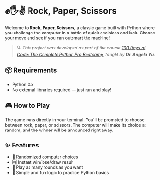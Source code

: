 # ✊🖐✌️ Rock, Paper, Scissors

Welcome to **Rock, Paper, Scissors**, a classic game built with Python where you challenge the computer in a battle of quick decisions and luck. Choose your move and see if you can outsmart the machine!

> 🔍 *This project was developed as part of the course [100 Days of Code: The Complete Python Pro Bootcamp](https://www.udemy.com/course/100-days-of-code/), taught by **Dr. Angela Yu***.

## 📦 Requirements
- Python 3.x  
- No external libraries required — just run and play!

## 🎮 How to Play
The game runs directly in your terminal. You'll be prompted to choose between rock, paper, or scissors. The computer will make its choice at random, and the winner will be announced right away.

## ✨ Features
- 🤖 Randomized computer choices
- 🆚 Instant win/lose/draw result
- 🔁 Play as many rounds as you want
- 🧠 Simple and fun logic to practice Python basics
